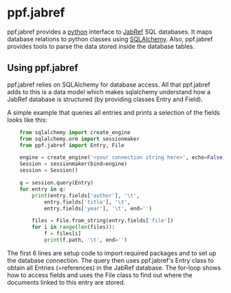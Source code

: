 # ppf.jabref

ppf.jabref provides a [python](https://www.python.org) interface to
[JabRef](https://www.jabref.org) SQL databases. It maps database relations
to python classes using [SQLAlchemy](https://www.sqlalchemy.org).
Also, ppf.jabref provides tools to parse the data stored inside the 
database tables.


## Using ppf.jabref

ppf.jabref relies on SQLAlchemy for database access. All that ppf.jabref
adds to this is a data model which makes sqlalchemy understand how a 
JabRef database is structured (by providing classes Entry and Field).

A simple example that queries all entries and prints a selection of
the fields looks like this:

```python
    from sqlalchemy import create_engine
    from sqlalchemy.orm import sessionmaker
    from ppf.jabref import Entry, File

    engine = create_engine('<your connection string here>', echo=False)
    Session = sessionmaker(bind=engine)
    session = Session()

    q = session.query(Entry)
    for entry in q:
        print(entry.fields['author'], '\t',
            entry.fields['title'], '\t',
            entry.fields['year'], '\t', end='')

        files = File.from_string(entry.fields['file'])
        for i in range(len(files)):
            f = files[i]
            print(f.path, '\t', end='')
```

The first 6 lines are setup code to import required packages and to set up
the database connection. The query then uses ppf.jabref's Entry class to
obtain all Entries (=references) in the JabRef database. The for-loop
shows how to access fields and uses the File class to find out where the
documents linked to this entry are stored.

